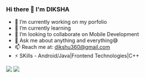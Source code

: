 ### Hi there 👋 I'm DIKSHA


- 🔭 I’m currently working on my porfolio
- 🌱 I’m currently learning 
- 👯 I’m looking to collaborate on Mobile Development
- 💬 Ask me about anything and everything😅
- 📫 Reach me at: dikshu360@gmail.com
- ⚡ SKills - Android/Java|Frontend Technologies|C++
<img src ="https://github-readme-stats.vercel.app/api?username=diksharajguru&&show_icons=true&title_color=ffffff&icon_color=bb2acf&text_color=daf7dc&bg_color=151515" >
<img src ="https://github-readme-stats.vercel.app/api/top-langs/?username=diksharajguru&layout=compact">
